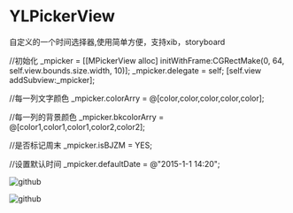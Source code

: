 # YLPickerView
自定义的一个时间选择器,使用简单方便，支持xib，storyboard

//初始化
_mpicker = [[MPickerView alloc] initWithFrame:CGRectMake(0, 64, self.view.bounds.size.width, 10)];
_mpicker.delegate = self;
[self.view addSubview:_mpicker];

//每一列文字颜色
_mpicker.colorArry = @[color,color,color,color,color];

//每一列的背景颜色
_mpicker.bkcolorArry = @[color1,color1,color1,color2,color2];

//是否标记周末
_mpicker.isBJZM = YES;

//设置默认时间
_mpicker.defaultDate = @"2015-1-1 14:20";

![github](https://raw.github.com/liangjiaxin/YLPickerView/master/slimage/ww.png "github")

![github](https://raw.github.com/liangjiaxin/YLPickerView/master/slimage/qq.png "github")
